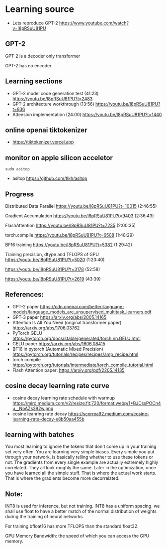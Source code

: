 # Learning source

* Lets reproduce GPT-2 https://www.youtube.com/watch?v=l8pRSuU81PU

## GPT-2

GPT-2 is a decoder only transformer

GPT-2 has no encoder

## Learning sections
* GPT-2 model code generation test (41:23) https://youtu.be/l8pRSuU81PU?t=2483
* GPT-2 architecture workthrough (13:56) https://youtu.be/l8pRSuU81PU?t=836
* Attension implementation (24:00) https://youtu.be/l8pRSuU81PU?t=1440

## online openai tiktokenizer
* https://tiktokenizer.vercel.app

## monitor on apple silicon acceletor
```shell
sudo asitop
```
* asitop https://github.com/tlkh/asitop

## Progress
Distributed Data Parallel
https://youtu.be/l8pRSuU81PU?t=10015
(2:46:55)

Gradient Accumulation
https://youtu.be/l8pRSuU81PU?t=9403
(2:36:43)

FlashAttention
https://youtu.be/l8pRSuU81PU?t=7235
(2:00:35)

torch.compile
https://youtu.be/l8pRSuU81PU?t=6508
(1:48:29)

BF16 training
https://youtu.be/l8pRSuU81PU?t=5382
(1:29:42)

Training precision, dtype and TFLOPS of GPU
https://youtu.be/l8pRSuU81PU?t=5020
(1:23:40)

https://youtu.be/l8pRSuU81PU?t=3178
(52:58)

https://youtu.be/l8pRSuU81PU?t=2619
(43:39)

## References:
* GPT-2 paper https://cdn.openai.com/better-language-models/language_models_are_unsupervised_multitask_learners.pdf
* GPT-3 paper https://arxiv.org/abs/2005.14165
* Attention Is All You Need (original transformer paper) https://arxiv.org/abs/1706.03762
* PyTorch GELU https://pytorch.org/docs/stable/generated/torch.nn.GELU.html
* GELU paper https://arxiv.org/abs/1606.08415
* BF16 in pytorch (Automatic Mixed Precision) https://pytorch.org/tutorials/recipes/recipes/amp_recipe.html
* torch compile https://pytorch.org/tutorials/intermediate/torch_compile_tutorial.html
* Flash Attention paper: https://arxiv.org/pdf/2205.14135

## cosine decay learning rate curve
* cosine decay learning rate schedule with warmup https://miro.medium.com/v2/resize:fit:720/format:webp/1*BJCssPOCn4u__NoAZs392w.png
* cosine leanring rate decay https://scorrea92.medium.com/cosine-learning-rate-decay-e8b50aa455b

## learning with batches
You most learning to ignore the tokens that don't come up in your training set very often.
You are learning very simple biases. Every simple you put through your network, is basically telling whether to use these tokens or not.
The gradients from every single example are actually extremely highly correlated.
They all look roughly the same.
Later in the optimization, once you have learned all the simple stuff. 
That is where the actual work starts. That is where the gradients become more decorrelated.



## Note:
INT8 is used for inference, but not training. INT8 has a uniform spacing. we shall use float to have a better match of the normal distribution of weights during the training of neural networks.

For training bfloat16 has more TFLOPS than the standard float32.

GPU Memory Bandwidth: the speed of which you can access the GPU memory.






